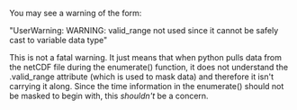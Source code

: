 You may see a warning of the form:

"UserWarning: WARNING: valid_range not used since it cannot be safely cast to variable data type"

This is not a fatal warning. It just means that when python pulls data from the netCDF file during
the enumerate() function, it does not understand the .valid_range attribute (which is used to
mask data) and therefore it isn't carrying it along. Since the time information in the enumerate()
should not be masked to begin with, this *shouldn't* be a concern.
